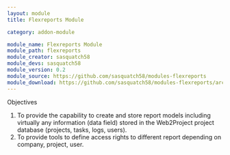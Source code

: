 ```yaml
---
layout: module
title: Flexreports Module

category: addon-module

module_name: Flexreports Module
module_path: flexreports
module_creator: sasquatch58
module_devs: sasquatch58
module_version: 0.2
module_source: https://github.com/sasquatch58/modules-flexreports
module_download: https://github.com/sasquatch58/modules-flexreports/archive/master.zip
---
```


Objectives

1. To provide the capability to create and store report models including virtually any information (data field) stored in the Web2Project project database (projects, tasks, logs, users).
1. To provide tools to define access rights to different report depending on company, project, user.